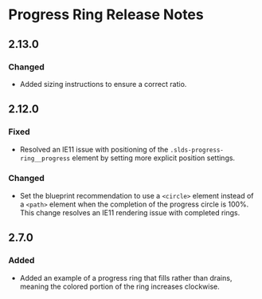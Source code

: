 <!-- Release notes authoring guidelines: http://keepachangelog.com/ -->

# Progress Ring Release Notes

## 2.13.0

### Changed

- Added sizing instructions to ensure a correct ratio.

## 2.12.0

### Fixed

- Resolved an IE11 issue with positioning of the `.slds-progress-ring__progress` element by setting more explicit position settings.

### Changed

- Set the blueprint recommendation to use a `<circle>` element instead of a `<path>` element when the completion of the progress circle is 100%. This change resolves an IE11 rendering issue with completed rings.

## 2.7.0

### Added

- Added an example of a progress ring that fills rather than drains, meaning the colored portion of the ring increases clockwise.
